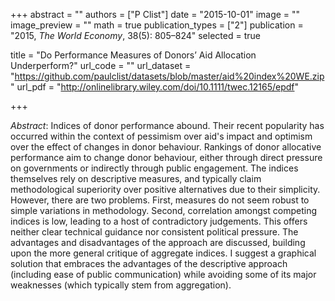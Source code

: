 +++
abstract = ""
authors = ["P Clist"]
date = "2015-10-01"
image = ""
image_preview = ""
math = true
publication_types = ["2"]
publication = "2015, *The World Economy*, 38(5): 805–824"
selected = true


title = "Do Performance Measures of Donors’ Aid Allocation Underperform?"
url_code = ""
url_dataset = "https://github.com/paulclist/datasets/blob/master/aid%20index%20WE.zip"
url_pdf = "http://onlinelibrary.wiley.com/doi/10.1111/twec.12165/epdf"

+++

*Abstract*: Indices of donor performance abound. Their recent popularity has occurred within the context of pessimism over aid's impact and optimism over the effect of changes in donor behaviour. Rankings of donor allocative performance aim to change donor behaviour, either through direct pressure on governments or indirectly through public engagement. The indices themselves rely on descriptive measures, and typically claim methodological superiority over positive alternatives due to their simplicity. However, there are two problems. First, measures do not seem robust to simple variations in methodology. Second, correlation amongst competing indices is low, leading to a host of contradictory judgements. This offers neither clear technical guidance nor consistent political pressure. The advantages and disadvantages of the approach are discussed, building upon the more general critique of aggregate indices. I suggest a graphical solution that embraces the advantages of the descriptive approach (including ease of public communication) while avoiding some of its major weaknesses (which typically stem from aggregation).

